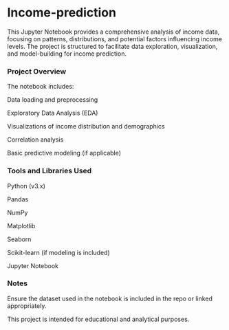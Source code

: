 # Income-prediction
This Jupyter Notebook provides a comprehensive analysis of income data, focusing on patterns, distributions, and potential factors influencing income levels. The project is structured to facilitate data exploration, visualization, and model-building for income prediction.




### Project Overview
The notebook includes:

Data loading and preprocessing

Exploratory Data Analysis (EDA)

Visualizations of income distribution and demographics

Correlation analysis

Basic predictive modeling (if applicable)




### Tools and Libraries Used
Python (v3.x)

Pandas

NumPy

Matplotlib

Seaborn

Scikit-learn (if modeling is included)

Jupyter Notebook




### Notes
Ensure the dataset used in the notebook is included in the repo or linked appropriately.

This project is intended for educational and analytical purposes.
